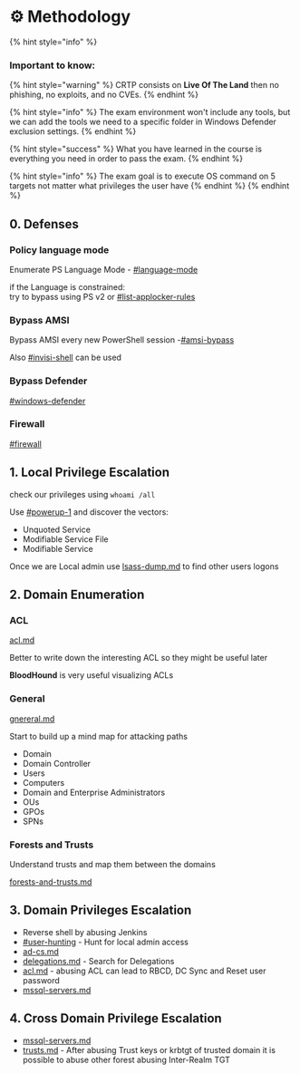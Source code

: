 # ⚙ Methodology

{% hint style="info" %}
### **Important to know:**

{% hint style="warning" %}
CRTP consists on **Live Of The Land** then no phishing, no exploits, and no CVEs.
{% endhint %}

{% hint style="info" %}
The exam environment won't include any tools, but we can add the tools we need to a specific folder in Windows Defender exclusion settings.
{% endhint %}

{% hint style="success" %}
What you have learned in the course is everything you need in order to pass the exam.
{% endhint %}

{% hint style="info" %}
The exam goal is to execute OS command on 5 targets not matter what privileges the user have
{% endhint %}
{% endhint %}

## 0. Defenses&#x20;

### Policy language mode

Enumerate PS Language Mode - [#language-mode](basic-enumeration/protection.md#language-mode "mention")

if the Language is constrained:\
try to bypass using PS v2 or  [#list-applocker-rules](basic-enumeration/protection.md#list-applocker-rules "mention")

### Bypass AMSI&#x20;

Bypass AMSI every new PowerShell session -[#amsi-bypass](misc/bypass-defenses.md#amsi-bypass "mention")

Also [#invisi-shell](misc/bypass-defenses.md#invisi-shell "mention") can be used

### Bypass Defender

[#windows-defender](misc/bypass-defenses.md#windows-defender "mention")

### Firewall

[#firewall](misc/bypass-defenses.md#firewall "mention")

## 1. Local Privilege Escalation

check our privileges using `whoami /all`

Use [#powerup-1](privilege-escalation/local-privilege-escalation.md#powerup-1 "mention") and discover the vectors:

* Unquoted Service
* Modifiable Service File
* Modifiable Service

Once we are Local admin use [lsass-dump.md](lateral-movement/lsass-dump.md "mention") to find other users logons

## 2. Domain Enumeration

### ACL

[acl.md](ad-enumeration/acl.md "mention")

Better to write down the interesting ACL so they might be useful later

**BloodHound** is very useful visualizing ACLs

### General

[gnereral.md](ad-enumeration/gnereral.md "mention")

Start to build up a mind map for attacking paths

* Domain
* Domain Controller&#x20;
* Users
* Computers
* Domain and Enterprise Administrators
* OUs
* GPOs
* SPNs

### Forests and Trusts

Understand trusts and map them between the domains

[forests-and-trusts.md](ad-enumeration/forests-and-trusts.md "mention")

## 3. Domain Privileges Escalation

* &#x20;Reverse shell by abusing Jenkins
* [#user-hunting](ad-enumeration/gnereral.md#user-hunting "mention") - Hunt for local admin access
* [ad-cs.md](privilege-escalation/cross-domain-privilege-escalation/ad-cs.md "mention")&#x20;
* &#x20;[delegations.md](privilege-escalation/domain-privilege-escalation/delegations.md "mention") - Search for Delegations
* [acl.md](persistence/acl.md "mention") - abusing ACL can lead to RBCD, DC Sync and Reset user password
* [mssql-servers.md](privilege-escalation/cross-domain-privilege-escalation/mssql-servers.md "mention")&#x20;



## 4. Cross Domain Privilege Escalation

* [mssql-servers.md](privilege-escalation/cross-domain-privilege-escalation/mssql-servers.md "mention")&#x20;
* [trusts.md](privilege-escalation/cross-domain-privilege-escalation/trusts.md "mention") - After abusing Trust keys or krbtgt of trusted domain it is possible to abuse other forest abusing Inter-Realm TGT&#x20;






